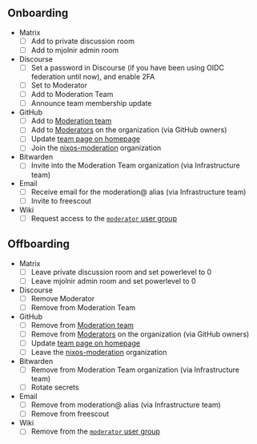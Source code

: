 ## Onboarding

- Matrix
  - [ ] Add to private discussion room
  - [ ] Add to mjolnir admin room
- Discourse
  - [ ] Set a password in Discourse (if you have been using OIDC federation until now), and enable 2FA
  - [ ] Set to Moderator
  - [ ] Add to Moderation Team
  - [ ] Announce team membership update
- GitHub
  - [ ] Add to [Moderation team](https://github.com/orgs/NixOS/teams/moderation)
  - [ ] Add to [Moderators](https://github.com/organizations/NixOS/settings/moderators) on the organization (via GitHub owners)
  - [ ] Update [team page on homepage](https://github.com/NixOS/nixos-homepage/blob/main/core/src/content/teams/08_moderation.mdx)
  - [ ] Join the [nixos-moderation](https://github.com/nixos-moderation) organization
- Bitwarden
  - [ ] Invite into the Moderation Team organization (via Infrastructure team)
- Email
  - [ ] Receive email for the moderation@ alias (via Infrastructure team)
  - [ ] Invite to freescout
- Wiki
  - [ ] Request access to the [`moderator` user group](https://wiki.nixos.org/wiki/NixOS_Wiki:Moderator)

## Offboarding

- Matrix
  - [ ] Leave private discussion room and set powerlevel to 0
  - [ ] Leave mjolnir admin room and set powerlevel to 0
- Discourse
  - [ ] Remove Moderator
  - [ ] Remove from Moderation Team
- GitHub
  - [ ] Remove from [Moderation team](https://github.com/orgs/NixOS/teams/moderation)
  - [ ] Remove from [Moderators](https://github.com/organizations/NixOS/settings/moderators) on the organization (via GitHub owners)
  - [ ] Update [team page on homepage](https://github.com/NixOS/nixos-homepage/blob/main/core/src/content/teams/08_moderation.mdx)
  - [ ] Leave the [nixos-moderation](https://github.com/nixos-moderation) organization
- Bitwarden
  - [ ] Remove from Moderation Team organization (via Infrastructure team)
  - [ ] Rotate secrets
- Email
  - [ ] Remove from moderation@ alias (via Infrastructure team)
  - [ ] Remove from freescout
- Wiki
  - [ ] Remove from the [`moderator` user group](https://wiki.nixos.org/wiki/NixOS_Wiki:Moderator)
